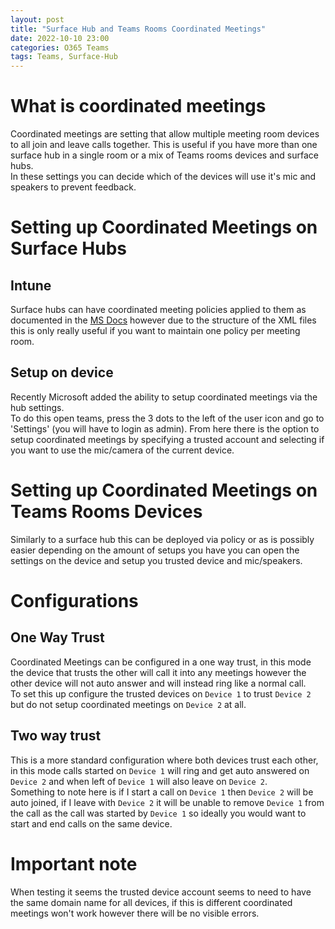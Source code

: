 ```yaml
---
layout: post
title: "Surface Hub and Teams Rooms Coordinated Meetings"
date: 2022-10-10 23:00
categories: O365 Teams
tags: Teams, Surface-Hub 
---
```

# What is coordinated meetings 
Coordinated meetings are setting that allow multiple meeting room devices to all join and leave calls together. This is useful if you have more than one surface hub in a single room or a mix of Teams rooms devices and surface hubs.  
In these settings you can decide which of the devices will use it's mic and speakers to prevent feedback.
# Setting up Coordinated Meetings on Surface Hubs
## Intune 
Surface hubs can have coordinated meeting policies applied to them as documented in the [MS Docs](https://learn.microsoft.com/en-us/microsoftteams/rooms/surface-hub-manage-config) however due to the structure of the XML files this is only really useful if you want to maintain one policy per meeting room.  
## Setup on device 
Recently Microsoft added the ability to setup coordinated meetings via the hub settings.  
To do this open teams, press the 3 dots to the left of the user icon and go to 'Settings' (you will have to login as admin). From here there is the option to setup coordinated meetings by specifying a trusted account and selecting if you want to use the mic/camera of the current device.

# Setting up Coordinated Meetings on Teams Rooms Devices 
Similarly to a surface hub this can be deployed via policy or as is possibly easier depending on the amount of setups you have you can open the settings on the device and setup you trusted device and mic/speakers.

# Configurations
## One Way Trust
Coordinated Meetings can be configured in a one way trust, in this mode the device that trusts the other will call it into any meetings however the other device will not auto answer and will instead ring like a normal call.  
To set this up configure the trusted devices on `Device 1` to trust `Device 2` but do not setup coordinated meetings on `Device 2` at all.

## Two way trust
This is a more standard configuration where both devices trust each other, in this mode calls started on `Device 1` will ring and get auto answered on `Device 2` and when left of `Device 1` will also leave on `Device 2`.  
Something to note here is if I start a call on `Device 1` then `Device 2` will be auto joined, if I leave with `Device 2` it will be unable to remove `Device 1` from the call as the call was started by `Device 1` so ideally you would want to start and end calls on the same device.

# Important note
When testing it seems the trusted device account seems to need to have the same domain name for all devices, if this is different coordinated meetings won't work however there will be no visible errors.
